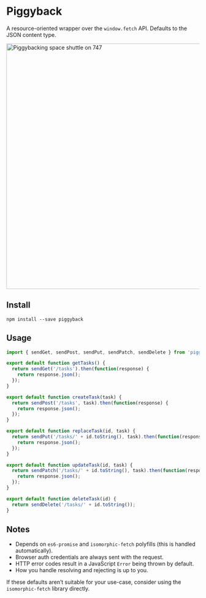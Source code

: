 # Piggyback

A resource-oriented wrapper over the `window.fetch` API. Defaults to the JSON content type.

<img src="http://i.imgur.com/xbbu240.jpg" width="640" title="Piggybacking space shuttle on 747">

## Install

```
npm install --save piggyback
```

## Usage

```js
import { sendGet, sendPost, sendPut, sendPatch, sendDelete } from 'piggyback';

export default function getTasks() {
  return sendGet('/tasks').then(function(response) {
    return response.json();
  });
}

export default function createTask(task) {
  return sendPost('/tasks', task).then(function(response) {
    return response.json();
  });
}

export default function replaceTask(id, task) {
  return sendPut('/tasks/' + id.toString(), task).then(function(response) {
    return response.json();
  });
}

export default function updateTask(id, task) {
  return sendPatch('/tasks/' + id.toString(), task).then(function(response) {
    return response.json();
  });
}

export default function deleteTask(id) {
  return sendDelete('/tasks/' + id.toString());
}
```

## Notes

- Depends on `es6-promise` and `isomorphic-fetch` polyfills (this is handled automatically).
- Browser auth credentials are always sent with the request.
- HTTP error codes result in a JavaScript `Error` being thrown by default.
- How you handle resolving and rejecting is up to you.

If these defaults aren’t suitable for your use-case, consider using the `isomorphic-fetch` library directly.
